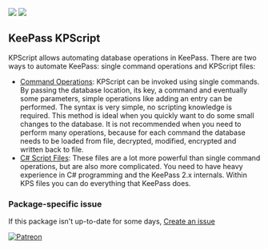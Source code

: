 [![](https://img.shields.io/chocolatey/v/keepass-plugin-kpfloatingpanel?color=green&label=keepass-plugin-kpfloatingpanel)](https://chocolatey.org/packages/keepass-plugin-kpfloatingpanel) [![](https://img.shields.io/chocolatey/dt/keepass-plugin-kpfloatingpanel)](https://chocolatey.org/packages/keepass-plugin-kpfloatingpanel)

## KeePass KPScript
KPScript allows automating database operations in KeePass. There are two ways to automate KeePass: single command operations and KPScript files:

* [Command Operations](http://keepass.info/help/v2_dev/scr_index.html): KPScript can be invoked using
single commands. By passing the database location, its key, a command and eventually some parameters,
simple operations like adding an entry can be performed. The syntax is very simple, no scripting
knowledge is required. This method is ideal when you quickly want to do some small changes to the
database. It is not recommended when you need to perform many operations, because for each command the
database needs to be loaded from file, decrypted, modified, encrypted and written back to file.
* [C# Script Files](http://keepass.info/help/v2_dev/scr_kps_index.html): These files are a lot more
powerful than single command operations, but are also more complicated. You need to have heavy
experience in C# programming and the KeePass 2.x internals. Within KPS files you can do everything that
KeePass does.

### Package-specific issue
If this package isn't up-to-date for some days, [Create an issue](https://github.com/tunisiano187/Chocolatey-packages/issues/new/choose)

[![Patreon](https://cdn.jsdelivr.net/gh/tunisiano187/Chocolatey-packages@d15c4e19c709e7148588d4523ffc6dd3cd3c7e5e/icons/patreon.png)](https://www.patreon.com/bePatron?u=39585820)